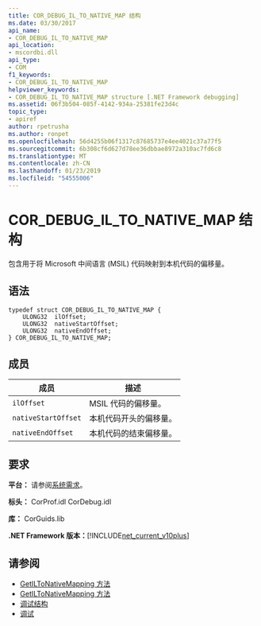 ```yaml
---
title: COR_DEBUG_IL_TO_NATIVE_MAP 结构
ms.date: 03/30/2017
api_name:
- COR_DEBUG_IL_TO_NATIVE_MAP
api_location:
- mscordbi.dll
api_type:
- COM
f1_keywords:
- COR_DEBUG_IL_TO_NATIVE_MAP
helpviewer_keywords:
- COR_DEBUG_IL_TO_NATIVE_MAP structure [.NET Framework debugging]
ms.assetid: 06f3b504-085f-4142-934a-25381fe23d4c
topic_type:
- apiref
author: rpetrusha
ms.author: ronpet
ms.openlocfilehash: 56d4255b06f1317c87685737e4ee4021c37a77f5
ms.sourcegitcommit: 6b308cf6d627d78ee36dbbae8972a310ac7fd6c8
ms.translationtype: MT
ms.contentlocale: zh-CN
ms.lasthandoff: 01/23/2019
ms.locfileid: "54555006"
---
```

# <a name="cordebugiltonativemap-structure"></a>COR_DEBUG_IL_TO_NATIVE_MAP 结构
包含用于将 Microsoft 中间语言 (MSIL) 代码映射到本机代码的偏移量。  
  
## <a name="syntax"></a>语法  
  
```  
typedef struct COR_DEBUG_IL_TO_NATIVE_MAP {  
    ULONG32  ilOffset;  
    ULONG32  nativeStartOffset;  
    ULONG32  nativeEndOffset;  
} COR_DEBUG_IL_TO_NATIVE_MAP;  
```  
  
## <a name="members"></a>成员  
  
|成员|描述|  
|------------|-----------------|  
|`ilOffset`|MSIL 代码的偏移量。|  
|`nativeStartOffset`|本机代码开头的偏移量。|  
|`nativeEndOffset`|本机代码的结束偏移量。|  
  
## <a name="requirements"></a>要求  
 **平台：** 请参阅[系统需求](../../../../docs/framework/get-started/system-requirements.md)。  
  
 **标头：** CorProf.idl CorDebug.idl  
  
 **库：** CorGuids.lib  
  
 **.NET Framework 版本：**[!INCLUDE[net_current_v10plus](../../../../includes/net-current-v10plus-md.md)]  
  
## <a name="see-also"></a>请参阅
- [GetILToNativeMapping 方法](../../../../docs/framework/unmanaged-api/profiling/icorprofilerinfo-getiltonativemapping-method.md)
- [GetILToNativeMapping 方法](../../../../docs/framework/unmanaged-api/debugging/icordebugcode-getiltonativemapping-method.md)
- [调试结构](../../../../docs/framework/unmanaged-api/debugging/debugging-structures.md)
- [调试](../../../../docs/framework/unmanaged-api/debugging/index.md)
